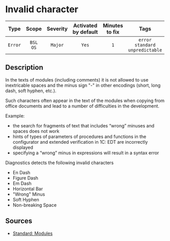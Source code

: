 # Invalid character

| Type | Scope | Severity | Activated<br/>by default | Minutes<br/>to fix | Tags |
| :-: | :-: | :-: | :-: | :-: | :-: |
| `Error` | `BSL`<br/>`OS` | `Major` | `Yes` | `1` | `error`<br/>`standard`<br/>`unpredictable` |

<!-- Блоки выше заполняются автоматически, не трогать -->
## Description

In the texts of modules (including comments) it is not allowed to use inextricable spaces and the minus sign "-" in other encodings (short, long dash, soft hyphen, etc.).

Such characters often appear in the text of the modules when copying from office documents and lead to a number of difficulties in the development.

Example:

- the search for fragments of text that includes “wrong” minuses and spaces does not work
- hints of types of parameters of procedures and functions in the configurator and extended verification in 1C: EDT are incorrectly displayed
- specifying a “wrong” minus in expressions will result in a syntax error

Diagnostics detects the following invalid characters

- En Dash
- Figure Dash
- Em Dash
- Horizontal Bar
- "Wrong" Minus
- Soft Hyphen
- Non-breaking Space

## Sources

- [Standard: Modules](https://its.1c.ru/db/v8std#content:456:hdoc)
